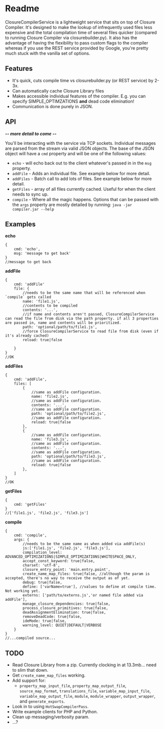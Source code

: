 Readme
=========

ClosureCompilerService is a lightweight service that sits on top of Closure Compiler. It's designed to make the lookup of infrequently used files less expensive and the total compilation time of several files quicker (compared to running Closure Compiler via closurebuilder.py). It also has the advantage of having the flexibility to pass custom flags to the compiler whereas if you use the REST service provided by Google, you're pretty much stuck with the vanilla set of options.

Features
--------
* It's quick, cuts compile time vs closurebuilder.py (or REST service) by 2-3x.
* Can automatically cache Closure Library files
* Makes accessible individual features of the compiler. E.g. you can specify SIMPLE_OPTIMZATIONS **and** dead code elimination!
* Communication is done purely in JSON.

API
---------------------

***-- more detail to come --***

You'll be interacting with the service via TCP sockets. Individual messages are parsed from the stream via valid JSON objects. The base of the JSON object will have a `cmd` property and will be one of the following values:

* `echo` - will echo back out to the client whatever's passed in in the `msg` property.
* `addFile` - Adds an individual file. See example below for more detail.
* `addFiles` - Batch call to add lots of files. See example below for more detail.
* `getFiles` - array of all files currently cached. Useful for when the client needs to sync up.
* `compile` - Where all the magic happens. Options that can be passed with the `args` property are mostly detailed by running: `java -jar compiler.jar --help`

Examples
--------
**echo**

    {
        cmd: 'echo',
        msg: 'message to get back'
    }
    //message to get back
**addFile**
    
    {
        cmd: 'addFile'
        file: {
            //needs to be the same name that will be referenced when `compile` gets called
            name: 'file1.js',
            //contents to be compiled
            contents: '...',
            //if name and contents aren't passed, ClosureCompilerService can read the file from disk via the path property. if all 3 properties are passed in, name and contents will be prioritized.
            path: 'optional/path/to/file1.js',
            //force ClosureCompilerService to read file from disk (even if it's already cached)
            reload: true|false
            
        }
    }
    //OK
**addFiles**
        
    {
        cmd: 'addFile',
        files: [
            {
                //same as addFile configuration.
                name: 'file2.js',
                //same as addFile configuration.
                contents: '...',
                //same as addFile configuration.
                path: 'optional/path/to/file2.js',
                //same as addFile configuration.
                reload: true|false
            },
            {
                //same as addFile configuration.
                name: 'file3.js',
                //same as addFile configuration.
                contents: '...',
                //same as addFile configuration.
                path: 'optional/path/to/file3.js',
                //same as addFile configuration.
                reload: true|false
            },
        ]
    }
    //OK
        
**getFiles**

    {
        cmd: 'getFiles'
    }
    //['file1.js', 'file2.js', 'file3.js']
**compile**

    {
        cmd: 'compile',
        args: {
            //needs to be the same name as when added via addFile(s)
            js:['file1.js', 'file2.js', 'file3.js'],
            compilation_level: ADVANCED_OPTIMIZATIONS|SIMPLE_OPTIMIZATIONS|WHITESPACE_ONLY,
            accept_const_keyword: true|false,
            charset: 'utf-8',
            closure_entry_point: 'main.entry.point',
            create_name_map_files: true|false, //although the param is accepted, there's no way to receive the output as of yet.
            debug: true|false,
            define: ['varName=true'], //values to define at compile time. Not working yet.
            externs: ['path/to/externs.js','or named file added via addFile'],
            manage_closure_dependencies: true|false,
            process_closure_primitives: true|false,
            deadAssignmentElimination: true|false,
            removeDeadCode: true|false,
            ideMode: true|false,
            warning_level: QUIET|DEFAULT|VERBOSE
        }
    }
    //...compiled source...

TODO
--------------------

* Read Closure Library from a zip. Currently clocking in at 13.3mb... need to slim that down.
* Get `create_name_map_files` working.
* Add support for:
    * `property_map_input_file`, `property_map_output_file`, `source_map_format`, `translations_file`, `variable_map_input_file`, `variable_map_output_file`, `module`, `module_wrapper`, `output_wrapper`, and `generate_exports`.
* Look in to using `HotSwapCompilerPass`.
* Write example clients for PHP and Python.
* Clean up messaging/verbosity param.
* ...?

  
  